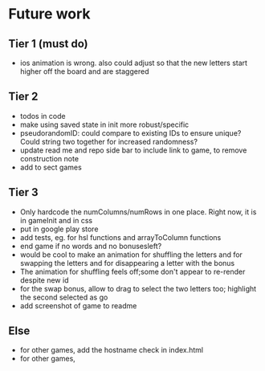 # Future work

## Tier 1 (must do)

- ios animation is wrong. also could adjust so that the new letters start higher off the board and are staggered

## Tier 2

- todos in code
- make using saved state in init more robust/specific
- pseudorandomID: could compare to existing IDs to ensure unique? Could string two together for increased randomness?
- update read me and repo side bar to include link to game, to remove construction note
- add to sect games

## Tier 3

- Only hardcode the numColumns/numRows in one place. Right now, it is in gameInit and in css
- put in google play store
- add tests, eg. for hsl functions and arrayToColumn functions
- end game if no words and no bonusesleft?
- would be cool to make an animation for shuffling the letters and for swapping the letters and for disappearing a letter with the bonus
- The animation for shuffling feels off;some don't appear to re-render despite new id
- for the swap bonus, allow to drag to select the two letters too; highlight the second selected as go
- add screenshot of game to readme

## Else

- for other games, add the hostname check in index.html
- for other games,
